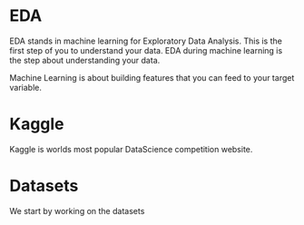 # EDA

EDA stands in machine learning for Exploratory Data Analysis. This is the first step of you to understand your data. EDA during machine learning is the step about understanding your data. 

Machine Learning is about building features that you can feed to your target variable.

# Kaggle

Kaggle is worlds most popular DataScience competition website.

# Datasets

We start by working on the datasets
